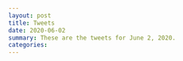```yaml
---
layout: post
title: Tweets
date: 2020-06-02
summary: These are the tweets for June 2, 2020.
categories:
---
```



